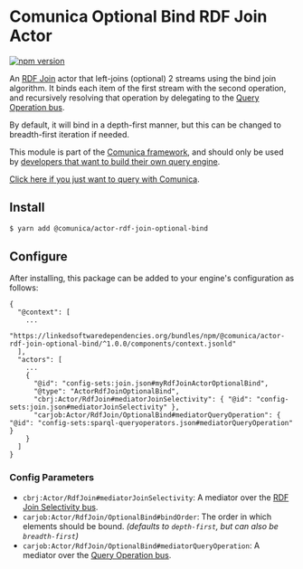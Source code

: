 # Comunica Optional Bind RDF Join Actor

[![npm version](https://badge.fury.io/js/%40comunica%2Factor-rdf-join-optional-bind.svg)](https://www.npmjs.com/package/@comunica/actor-rdf-join-optional-bind)

An [RDF Join](https://github.com/comunica/comunica/tree/master/packages/bus-rdf-join) actor that left-joins (optional) 2 streams using the bind join algorithm.
It binds each item of the first stream with the second operation,
and recursively resolving that operation by delegating to the [Query Operation bus](https://github.com/comunica/comunica/tree/master/packages/bus-query-operation).

By default, it will bind in a depth-first manner, but this can be changed to breadth-first iteration if needed.

This module is part of the [Comunica framework](https://github.com/comunica/comunica),
and should only be used by [developers that want to build their own query engine](https://comunica.dev/docs/modify/).

[Click here if you just want to query with Comunica](https://comunica.dev/docs/query/).

## Install

```bash
$ yarn add @comunica/actor-rdf-join-optional-bind
```

## Configure

After installing, this package can be added to your engine's configuration as follows:
```text
{
  "@context": [
    ...
    "https://linkedsoftwaredependencies.org/bundles/npm/@comunica/actor-rdf-join-optional-bind/^1.0.0/components/context.jsonld"  
  ],
  "actors": [
    ...
    {
      "@id": "config-sets:join.json#myRdfJoinActorOptionalBind",
      "@type": "ActorRdfJoinOptionalBind",
      "cbrj:Actor/RdfJoin#mediatorJoinSelectivity": { "@id": "config-sets:join.json#mediatorJoinSelectivity" },
      "carjob:Actor/RdfJoin/OptionalBind#mediatorQueryOperation": { "@id": "config-sets:sparql-queryoperators.json#mediatorQueryOperation" }
    }
  ]
}
```

### Config Parameters

* `cbrj:Actor/RdfJoin#mediatorJoinSelectivity`: A mediator over the [RDF Join Selectivity bus](https://github.com/comunica/comunica/tree/master/packages/bus-rdf-join-selectivity).
* `carjob:Actor/RdfJoin/OptionalBind#bindOrder`: The order in which elements should be bound. _(defaults to `depth-first`, but can also be `breadth-first`)_
* `carjob:Actor/RdfJoin/OptionalBind#mediatorQueryOperation`: A mediator over the [Query Operation bus](https://github.com/comunica/comunica/tree/master/packages/bus-query-operation).
